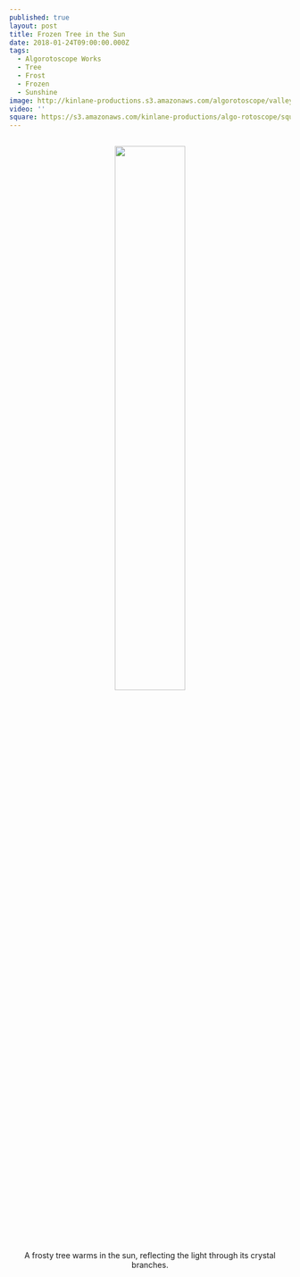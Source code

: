 ```yaml
---
published: true
layout: post
title: Frozen Tree in the Sun
date: 2018-01-24T09:00:00.000Z
tags:
  - Algorotoscope Works
  - Tree
  - Frost
  - Frozen
  - Sunshine
image: http://kinlane-productions.s3.amazonaws.com/algorotoscope/valleyrivertree/yellow_paper/file-00_00_00_00.jpg
video: ''
square: https://s3.amazonaws.com/kinlane-productions/algo-rotoscope/square/file-00_00_00_00_frozen_tree_sun_square.jpg
---
```

<p align="center"><img src="{{ page.image }}" width="50%" style="padding: 15px;" /></p>
<center>A frosty tree warms in the sun, reflecting the light through its crystal branches.</center>
